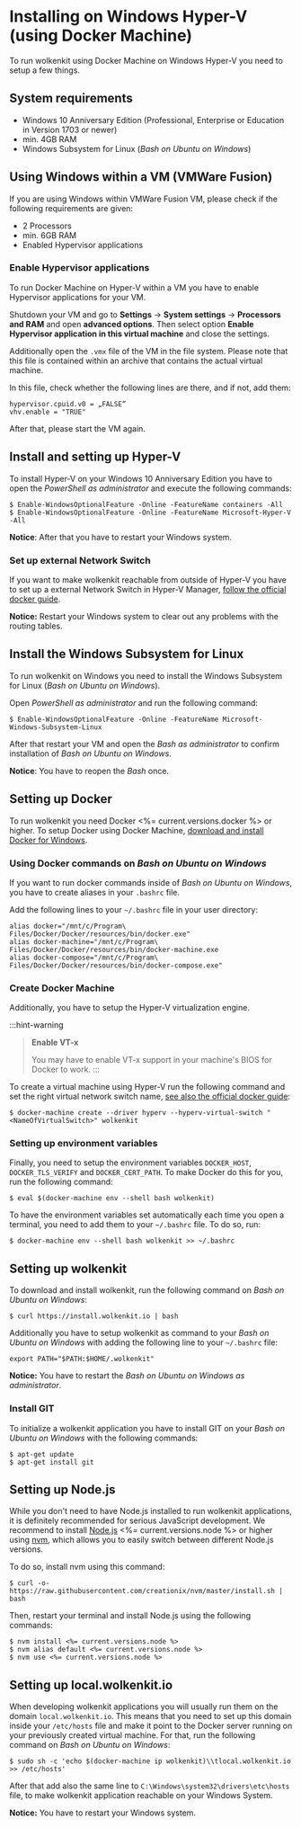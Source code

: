 # Installing on Windows Hyper-V (using Docker Machine)

To run wolkenkit using Docker Machine on Windows Hyper-V you need to setup a few things.

## System requirements

- Windows 10 Anniversary Edition (Professional, Enterprise or Education in Version 1703 or newer)
- min. 4GB RAM
- Windows Subsystem for Linux (*Bash on Ubuntu on Windows*)

## Using Windows within a VM (VMWare Fusion)

If you are using Windows within VMWare Fusion VM, please check if the following requirements are given:

- 2 Processors
- min. 6GB RAM
- Enabled Hypervisor applications

### Enable Hypervisor applications

To run Docker Machine on Hyper-V within a VM you have to enable Hypervisor applications for your VM.

Shutdown your VM and go to **Settings** -> **System settings** -> **Processors and RAM** and open **advanced options**. Then select option **Enable Hypervisor application in this virtual machine** and close the settings.

Additionally open the `.vmx` file of the VM in the file system. Please note that this file is contained within an archive that contains the actual virtual machine.

In this file, check whether the following lines are there, and if not, add them:

```
hypervisor.cpuid.v0 = „FALSE“
vhv.enable = "TRUE"
```

After that, please start the VM again.

## Install and setting up Hyper-V

To install Hyper-V on your Windows 10 Anniversary Edition you have to open the *PowerShell as administrator* and execute the following commands:

```shell
$ Enable-WindowsOptionalFeature -Online -FeatureName containers -All
$ Enable-WindowsOptionalFeature -Online -FeatureName Microsoft-Hyper-V -All
```
**Notice**: After that you have to restart your Windows system.

### Set up external Network Switch

If you want to make wolkenkit reachable from outside of Hyper-V you have to set up a external Network Switch in Hyper-V Manager, [follow the official docker guide](https://docs.docker.com/machine/drivers/hyper-v/#2-set-up-a-new-external-network-switch-optional).

**Notice:** Restart your Windows system to clear out any problems with the routing tables.

## Install the Windows Subsystem for Linux

To run wolkenkit on Windows you need to install the Windows Subsystem for Linux (*Bash on Ubuntu on Windows*).

Open *PowerShell as administrator* and run the following command:

```shell
$ Enable-WindowsOptionalFeature -Online -FeatureName Microsoft-Windows-Subsystem-Linux
```

After that restart your VM and open the *Bash as administrator* to confirm installation of *Bash on Ubuntu on Windows*.

**Notice**: You have to reopen the *Bash* once.

## Setting up Docker

To run wolkenkit you need Docker <%= current.versions.docker %> or higher. To setup Docker using Docker Machine, [download and install Docker for Windows](https://docs.docker.com/docker-for-windows/install/).

### Using Docker commands on *Bash on Ubuntu on Windows*

If you want to run docker commands inside of *Bash on Ubuntu on Windows*, you have to create aliases in your `.bashrc` file.

Add the following lines to your `~/.bashrc` file in your user directory:

```
alias docker="/mnt/c/Program\ Files/Docker/Docker/resources/bin/docker.exe"
alias docker-machine="/mnt/c/Program\ Files/Docker/Docker/resources/bin/docker-machine.exe
alias docker-compose="/mnt/c/Program\ Files/Docker/Docker/resources/bin/docker-compose.exe"
```

### Create Docker Machine

Additionally, you have to setup the Hyper-V virtualization engine.

:::hint-warning
> **Enable VT-x**
>
> You may have to enable VT-x support in your machine's BIOS for Docker to work.
:::

To create a virtual machine using Hyper-V run the following command and set the right virtual network switch name, [see also the official docker guide](https://docs.docker.com/machine/drivers/hyper-v/#2-set-up-a-new-external-network-switch-optional):

```shell
$ docker-machine create --driver hyperv --hyperv-virtual-switch "<NameOfVirtualSwitch>" wolkenkit
```

### Setting up environment variables

Finally, you need to setup the environment variables `DOCKER_HOST`, `DOCKER_TLS_VERIFY` and `DOCKER_CERT_PATH`. To make Docker do this for you, run the following command:

```shell
$ eval $(docker-machine env --shell bash wolkenkit)
```

To have the environment variables set automatically each time you open a terminal, you need to add them to your `~/.bashrc` file. To do so, run:

```shell
$ docker-machine env --shell bash wolkenkit >> ~/.bashrc
```

## Setting up wolkenkit

To download and install wolkenkit, run the following command on *Bash on Ubuntu on Windows*:

```shell
$ curl https://install.wolkenkit.io | bash
```

Additionally you have to setup wolkenkit as command to your *Bash on Ubuntu on Windows* with adding the following line to your `~/.bashrc` file:

```
export PATH="$PATH:$HOME/.wolkenkit"
```

**Notice:** You have to restart the *Bash on Ubuntu on Windows as administrator*.

### Install GIT

To initialize a wolkenkit application you have to install GIT on your *Bash on Ubuntu on Windows* with the following commands:

```shell
$ apt-get update
$ apt-get install git
```

## Setting up Node.js

While you don't need to have Node.js installed to run wolkenkit applications, it is definitely recommended for serious JavaScript development. We recommend to install [Node.js](https://nodejs.org/) <%= current.versions.node %> or higher using [nvm](https://github.com/creationix/nvm), which allows you to easily switch between different Node.js versions.

To do so, install nvm using this command:

```shell
$ curl -o- https://raw.githubusercontent.com/creationix/nvm/master/install.sh | bash
```

Then, restart your terminal and install Node.js using the following commands:

```shell
$ nvm install <%= current.versions.node %>
$ nvm alias default <%= current.versions.node %>
$ nvm use <%= current.versions.node %>
```

## Setting up local.wolkenkit.io

When developing wolkenkit applications you will usually run them on the domain `local.wolkenkit.io`. This means that you need to set up this domain inside your `/etc/hosts` file and make it point to the Docker server running on your previously created virtual machine. For that, run the following command on *Bash on Ubuntu on Windows*:

```shell
$ sudo sh -c 'echo $(docker-machine ip wolkenkit)\\tlocal.wolkenkit.io >> /etc/hosts'
```

After that add also the same line to `C:\Windows\system32\drivers\etc\hosts` file, to make wolkenkit application reachable on your Windows System.

**Notice:** You have to restart your Windows system.
